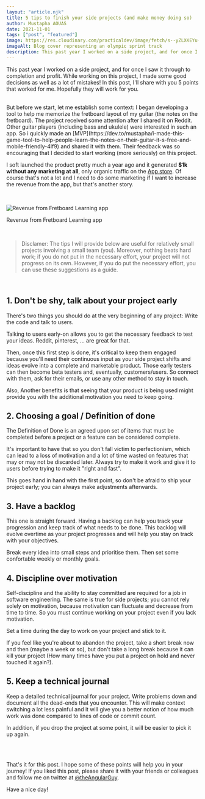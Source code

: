 ```yaml
---
layout: "article.njk"
title: 5 tips to finish your side projects (and make money doing so)
author: Mustapha AOUAS
date: 2021-11-01
tags: ["post", "featured"]
image: https://res.cloudinary.com/practicaldev/image/fetch/s--yZLXKEYu--/c_imagga_scale,f_auto,fl_progressive,h_420,q_auto,w_1000/https://dev-to-uploads.s3.amazonaws.com/uploads/articles/i2c866zvsdbi28isd2cy.jpeg
imageAlt: Blog cover representing an olympic sprint track
description: This past year I worked on a side project, and for once I saw it through to completion and profit. While working on this project, I made some good decisions as well as a lot of mistakes! In this post, I'll share with you 5 points that worked for me. Hopefully they will work for you...
---
```


This past year I worked on a side project, and for once I saw it through to completion and profit.
While working on this project, I made some good decisions as well as a lot of mistakes! In this post, I'll share with you 5 points that worked for me. Hopefully they will work for you.


<br>
But before we start, let me establish some context:
I began developing a tool to help me memorize the fretboard layout of my guitar (the notes on the fretboard). The project received some attention after I shared it on Reddit. Other guitar players (including bass and ukulele) were interested in such an app. So i quickly made an [MVP](https://dev.to/mustapha/i-made-this-game-tool-to-help-people-learn-the-notes-on-their-guitar-it-s-free-and-mobile-friendly-4lf9) and shared it with them.
Their feedback was so encouraging that I decided to start working (more seriously) on this project.

I soft launched the product pretty much a year ago and it generated __$1k without any marketing at all__, only organic traffic on the [App store](https://apps.apple.com/us/app/fretboard-learning/id1554316449).
Of course that's not a lot and I need to do some marketing if I want to increase the revenue from the app, but that's another story.

<br>

![Revenue from Fretboard Learning app](https://dev-to-uploads.s3.amazonaws.com/uploads/articles/bztog43tiiadlq7b27eg.png)
<figcaption>Revenue from Fretboard Learning app</figcaption>



&nbsp;






> Disclamer:
> The tips I will provide below are useful for relatively small projects involving a small team (you). Moreover, nothing beats hard work; if you do not put in the necessary effort, your project will not progress on its own. However, if you do put the necessary effort, you can use these suggestions as a guide.




&nbsp;


## 1. Don't be shy, talk about your project early
There's two things you should do at the very beginning of any project: Write the code and talk to users.

Talking to users early-on allows you to get the necessary feedback to test your ideas. Reddit, pinterest, ... are great for that.

Then, once this first step is done, it's critical to keep them engaged because you'll need their continuous input as your side project shifts and ideas evolve into a complete and marketable product. Those early testers can then become beta testers and, eventually, customers/users. So connect with them, ask for their emails, or use any other method to stay in touch.

Also, Another benefits is that seeing that your product is being used might provide you with the additional motivation you need to keep going.








## 2. Choosing a goal / Definition of done

The Definition of Done is an agreed upon set of items that must be completed before a project or a feature can be considered complete.

It's important to have that so you don't fall victim to perfectionism, which can lead to a loss of motivation and a lot of time wasted on features that may or may not be discarded later. Always try to make it work and give it to users before trying to make it "right and fast".

This goes hand in hand with the first point, so don't be afraid to ship your project early; you can always make adjustments afterwards.






## 3. Have a backlog

This one is straight forward. Having a backlog can help you track your progression and keep track of what needs to be done. This backlog will evolve overtime as your project progresses and will help you stay on track with your objectives.

Break every idea into small steps and prioritise them. Then set some confortable weekly or monthly goals.









## 4. Discipline over motivation

Self-discipline and the ability to stay committed are required for a job in software engineering. The same is true for side projects; you cannot rely solely on motivation, because motivation can fluctuate and decrease from time to time. So you must continue working on your project even if you lack motivation.

Set a time during the day to work on your project and stick to it.

If you feel like you're about to abandon the project, take a short break now and then (maybe a week or so), but don't take a long break because it can kill your project (How many times have you put a project on hold and never touched it again?).











## 5. Keep a technical journal
Keep a detailed technical journal for your project. Write problems down and document all the dead-ends that you encounter. This will make context switching a lot less painful and it will give you a better notion of how much work was done compared to lines of code or commit count.

In addition, if you drop the project at some point, it will be easier to pick it up again.















<br>
&nbsp;

That's it for this post. I hope some of these points will help you in your journey!
If you liked this post, please share it with your friends or colleagues and follow me on twitter at [@theAngularGuy](https://twitter.com/TheAngularGuy).

Have a nice day!


